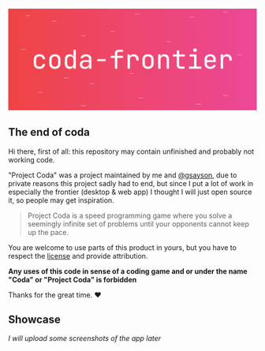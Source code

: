 ![banner](banner.png?raw=true)

## The end of coda

Hi there, first of all: this repository may contain unfinished and probably not working code.

"Project Coda" was a project maintained by me and [@gsayson](//github.com/gsayson), due to private reasons this project sadly had to end, but since I put a lot of work in especially the frontier (desktop & web app) I thought I will just open source it, so people may get inspiration.

> Project Coda is a speed programming game where you solve a seemingly infinite set of problems until your opponents cannot keep up the pace.

You are welcome to use parts of this product in yours, but you have to respect the [license](LICENSE.md) and provide attribution.

**Any uses of this code in sense of a coding game and or under the name "Coda" or "Project Coda" is forbidden**

Thanks for the great time. ❤

## Showcase

_I will upload some screenshots of the app later_
